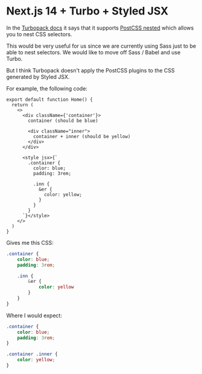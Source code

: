 # Next.js 14 + Turbo + Styled JSX

In the [Turbopack docs](https://turbo.build/pack/docs/features/css) it says that it
supports [PostCSS nested](https://www.npmjs.com/package/postcss-nested) which allows you to nest CSS selectors.

This would be very useful for us since we are currently using Sass just to be able to nest selectors. We would like to move off Sass / Babel and use Turbo.

But I think Turbopack doesn't apply the PostCSS plugins to the CSS generated by Styled JSX.

For example, the following code:

```tsx
export default function Home() {
  return (
    <>
      <div className={'container'}>
        container (should be blue)

        <div className="inner">
          container + inner (should be yellow)
        </div>
      </div>

      <style jsx>{`
        .container {
          color: blue;
          padding: 3rem;

          .inn {
            &er {
              color: yellow;
            }
          }
        }
      `}</style>
    </>
  )
}
```

Gives me this CSS:

```css
.container {
    color: blue;
    padding: 3rem;

    .inn {
        &er {
            color: yellow
        }
    }
}
```

Where I would expect:

```css
.container {
    color: blue;
    padding: 3rem;
}

.container .inner {
    color: yellow;
}
```